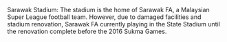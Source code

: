 Sarawak Stadium: The stadium is the home of Sarawak FA, a Malaysian Super League football team. However, due to damaged facilities and stadium renovation, Sarawak FA currently playing in the State Stadium until the renovation complete before the 2016 Sukma Games.
